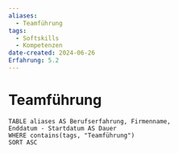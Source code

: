 ```yaml
---
aliases:
  - Teamführung
tags:
  - Softskills
  - Kompetenzen
date-created: 2024-06-26
Erfahrung: 5.2
---
```

# Teamführung

```dataview
TABLE aliases AS Berufserfahrung, Firmenname,
Enddatum - Startdatum AS Dauer
WHERE contains(tags, "Teamführung")
SORT ASC
```